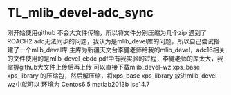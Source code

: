 # TL_mlib_devel-adc_sync
刚开始使用github 不会大文件传输，所以将文件分别压缩为几个zip
遇到了ROACH2 adc无法同步的问题，我认为是mlib_devel库的问题，所以自己尝试搭建了一个mlib_devel库
主库为新疆天文台李健老师给我的mlib_devel，adc16相关的文件使用的是mlib_devel_ebdc
pdf中有我实验的过程，李健老师的库太大，我掌握github大文件上传后再上传
可以直接下载mlib_devel-wz xps_base xps_library 的压缩包，然后解压缩，将xps_base xps_library 放进mlib_devel-wz中就可以
环境为 Centos6.5 matlab2013b ise14.7 
